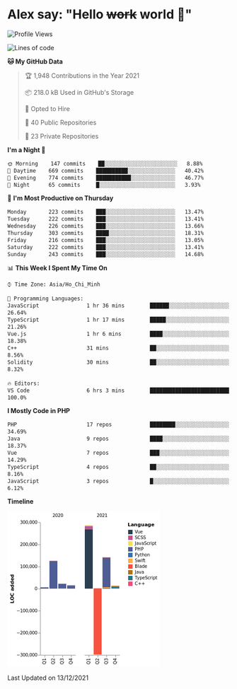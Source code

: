 # Alex say: "Hello ~~work~~ world 🐾"

<!--START_SECTION:waka-->
![Profile Views](http://img.shields.io/badge/Profile%20Views-1-blue)

![Lines of code](https://img.shields.io/badge/From%20Hello%20World%20I%27ve%20Written-315%20Thousand%20lines%20of%20code-blue)

**🐱 My GitHub Data** 

> 🏆 1,948 Contributions in the Year 2021
 > 
> 📦 218.0 kB Used in GitHub's Storage 
 > 
> 💼 Opted to Hire
 > 
> 📜 40 Public Repositories 
 > 
> 🔑 23 Private Repositories  
 > 
**I'm a Night 🦉** 

```text
🌞 Morning    147 commits    ██░░░░░░░░░░░░░░░░░░░░░░░   8.88% 
🌆 Daytime    669 commits    ██████████░░░░░░░░░░░░░░░   40.42% 
🌃 Evening    774 commits    ███████████░░░░░░░░░░░░░░   46.77% 
🌙 Night      65 commits     █░░░░░░░░░░░░░░░░░░░░░░░░   3.93%

```
📅 **I'm Most Productive on Thursday** 

```text
Monday       223 commits    ███░░░░░░░░░░░░░░░░░░░░░░   13.47% 
Tuesday      222 commits    ███░░░░░░░░░░░░░░░░░░░░░░   13.41% 
Wednesday    226 commits    ███░░░░░░░░░░░░░░░░░░░░░░   13.66% 
Thursday     303 commits    ████░░░░░░░░░░░░░░░░░░░░░   18.31% 
Friday       216 commits    ███░░░░░░░░░░░░░░░░░░░░░░   13.05% 
Saturday     222 commits    ███░░░░░░░░░░░░░░░░░░░░░░   13.41% 
Sunday       243 commits    ███░░░░░░░░░░░░░░░░░░░░░░   14.68%

```


📊 **This Week I Spent My Time On** 

```text
⌚︎ Time Zone: Asia/Ho_Chi_Minh

💬 Programming Languages: 
JavaScript               1 hr 36 mins        ██████░░░░░░░░░░░░░░░░░░░   26.64% 
TypeScript               1 hr 17 mins        █████░░░░░░░░░░░░░░░░░░░░   21.26% 
Vue.js                   1 hr 6 mins         ████░░░░░░░░░░░░░░░░░░░░░   18.38% 
C++                      31 mins             ██░░░░░░░░░░░░░░░░░░░░░░░   8.56% 
Solidity                 30 mins             ██░░░░░░░░░░░░░░░░░░░░░░░   8.32%

🔥 Editors: 
VS Code                  6 hrs 3 mins        █████████████████████████   100.0%

```

**I Mostly Code in PHP** 

```text
PHP                      17 repos            ████████░░░░░░░░░░░░░░░░░   34.69% 
Java                     9 repos             ████░░░░░░░░░░░░░░░░░░░░░   18.37% 
Vue                      7 repos             ███░░░░░░░░░░░░░░░░░░░░░░   14.29% 
TypeScript               4 repos             ██░░░░░░░░░░░░░░░░░░░░░░░   8.16% 
JavaScript               3 repos             █░░░░░░░░░░░░░░░░░░░░░░░░   6.12%

```


**Timeline**

![Chart not found](https://raw.githubusercontent.com/alexzvn/alexzvn/main/charts/bar_graph.png) 


 Last Updated on 13/12/2021
<!--END_SECTION:waka-->
